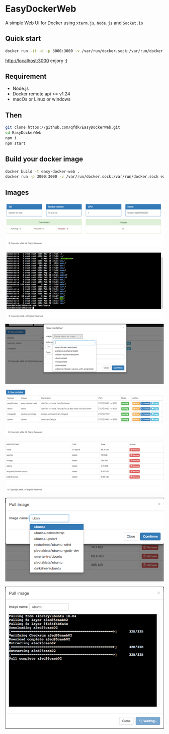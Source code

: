 # EasyDockerWeb

A simple Web Ui for Docker using `xterm.js`, `Node.js` and `Socket.io`

## Quick start

```bash
docker run -it -d -p 3000:3000 -v /var/run/docker.sock:/var/run/docker.sock qfdk/easydockerweb
```

[http://localhost:3000](http://localhost:3000) enjory ;)

## Requirement

- Node.js
- Docker remote api >= v1.24
- macOs or Linux or windows

## Then

```bash
git clone https://github.com/qfdk/EasyDockerWeb.git
cd EasyDockerWeb
npm i 
npm start
```

## Build your docker image

```bash
docker build -t easy-docker-web .
docker run -p 3000:3000 -v /var/run/docker.sock:/var/run/docker.sock easy-docker-web
```
## Images

![overview](./images/overview.png)

![terminal](./images/terminal.png)

![newContainer](./images/newContainer.png)

![containers](./images/containers.png)

![images](./images/images.png)

![pull](./images/pull.png)

![pull2](./images/pull2.png)